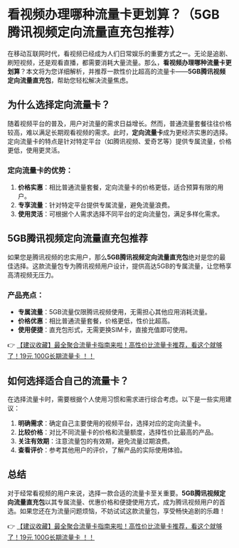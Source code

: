 # 看视频办理哪种流量卡更划算？（5GB腾讯视频定向流量直充包推荐）

在移动互联网时代，看视频已经成为人们日常娱乐的重要方式之一。无论是追剧、刷短视频，还是观看直播，都需要消耗大量流量。那么，**看视频办理哪种流量卡更划算**？本文将为您详细解析，并推荐一款性价比超高的流量卡——**5GB腾讯视频定向流量直充包**，帮助您轻松解决流量焦虑。

## 为什么选择定向流量卡？

随着视频平台的普及，用户对流量的需求日益增长。然而，普通流量套餐往往价格较高，难以满足长期观看视频的需求。此时，**定向流量卡**成为更经济实惠的选择。定向流量卡的特点是针对特定平台（如腾讯视频、爱奇艺等）提供专属流量，价格更低，使用更灵活。

### 定向流量卡的优势：
1. **价格实惠**：相比普通流量套餐，定向流量卡的价格更低，适合预算有限的用户。
2. **专享流量**：针对特定平台提供专属流量，避免流量浪费。
3. **使用灵活**：可根据个人需求选择不同平台的定向流量包，满足多样化需求。

## 5GB腾讯视频定向流量直充包推荐

如果您是腾讯视频的忠实用户，那么**5GB腾讯视频定向流量直充包**绝对是您的最佳选择。这款流量包专为腾讯视频用户设计，提供高达5GB的专属流量，让您畅享高清视频无压力。

### 产品亮点：
- **专属流量**：5GB流量仅限腾讯视频使用，无需担心其他应用消耗流量。
- **价格优惠**：相比普通流量套餐，价格更低，性价比超高。
- **使用便捷**：直充包形式，无需更换SIM卡，直接充值即可使用。

👉 [【建议收藏】最全聚合流量卡指南来啦！高性价比流量卡推荐，看这个就够了！19元 100G长期流量卡 ！！](https://bit.ly/Liuliangka)

## 如何选择适合自己的流量卡？

在选择流量卡时，需要根据个人使用习惯和需求进行综合考虑。以下是一些实用建议：

1. **明确需求**：确定自己主要使用的视频平台，选择对应的定向流量卡。
2. **比较价格**：对比不同流量卡的价格和流量额度，选择性价比最高的产品。
3. **关注有效期**：注意流量包的有效期，避免流量过期浪费。
4. **查看评价**：参考其他用户的评价，了解产品的实际使用体验。

## 总结

对于经常看视频的用户来说，选择一款合适的流量卡至关重要。**5GB腾讯视频定向流量直充包**以其专属流量、优惠价格和便捷使用方式，成为腾讯视频用户的首选。如果您还在为流量问题烦恼，不妨试试这款流量包，享受畅快追剧的乐趣！

👉 [【建议收藏】最全聚合流量卡指南来啦！高性价比流量卡推荐，看这个就够了！19元 100G长期流量卡 ！！](https://bit.ly/Liuliangka)